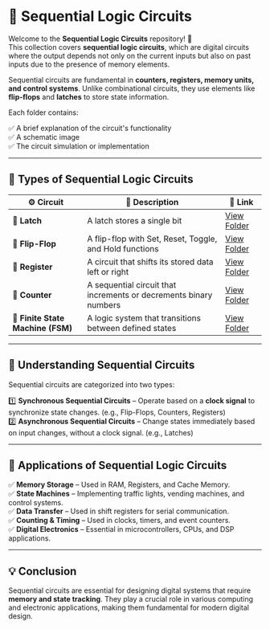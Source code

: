 # 🔄 Sequential Logic Circuits

Welcome to the **Sequential Logic Circuits** repository! 🎉  
This collection covers **sequential logic circuits**, which are digital circuits where the output depends not only on the current inputs but also on past inputs due to the presence of memory elements.

Sequential circuits are fundamental in **counters, registers, memory units, and control systems**. Unlike combinational circuits, they use elements like **flip-flops** and **latches** to store state information.

Each folder contains:

✅ A brief explanation of the circuit's functionality  
✅ A schematic image  
✅ The circuit simulation or implementation  

---

## 📌 Types of Sequential Logic Circuits

| ⚙️ Circuit                 | 📜 Description                                                           | 🔗 Link                         |
|-----------------------------|---------------------------------------------------------------------------|---------------------------------|
| **🔲 Latch**             | A  latch  stores a single bit | [View Folder](./Latch/) |
| **🔲 Flip-Flop**         | A  flip-flop with Set, Reset, Toggle, and Hold functions | [View Folder](./FlipFlop/) |
| **🔲 Register**       | A circuit that shifts its stored data left or right | [View Folder](./Register/) |
| **🔲 Counter**              | A sequential circuit that increments or decrements binary numbers | [View Folder](./Counter/) |
| **🔲 Finite State Machine (FSM)** | A logic system that transitions between defined states | [View Folder](./FSM/) |

---

## 📌 Understanding Sequential Circuits
Sequential circuits are categorized into two types:

1️⃣ **Synchronous Sequential Circuits** – Operate based on a **clock signal** to synchronize state changes. (e.g., Flip-Flops, Counters, Registers)  
2️⃣ **Asynchronous Sequential Circuits** – Change states immediately based on input changes, without a clock signal. (e.g., Latches)

---

## 📌 Applications of Sequential Logic Circuits
✅ **Memory Storage** – Used in RAM, Registers, and Cache Memory.  
✅ **State Machines** – Implementing traffic lights, vending machines, and control systems.  
✅ **Data Transfer** – Used in shift registers for serial communication.  
✅ **Counting & Timing** – Used in clocks, timers, and event counters.  
✅ **Digital Electronics** – Essential in microcontrollers, CPUs, and DSP applications.  

---

## 💡 Conclusion
Sequential circuits are essential for designing digital systems that require **memory and state tracking**. They play a crucial role in various computing and electronic applications, making them fundamental for modern digital design.
